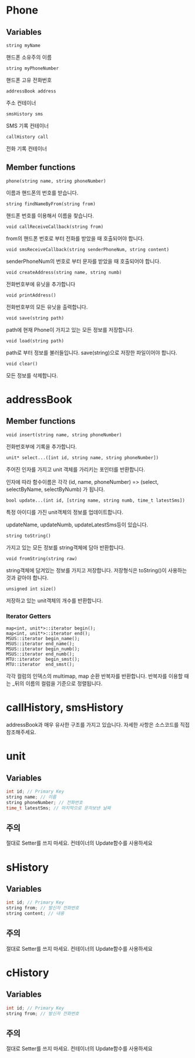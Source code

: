 # Phone

## Variables

`string myName`

핸드폰 소유주의 이름

`string myPhoneNumber`

핸드폰 고유 전화번호

`addressBook address`

주소 컨테이너

`smsHistory sms`

SMS 기록 컨테이너

`callHistory call`

전화 기록 컨테이너

## Member functions

`phone(string name, string phoneNumber)`

이름과 핸드폰의 번호를 받습니다.

`string findNameByFrom(string from)`

핸드폰 번호를 이용해서 이름을 찾습니다.

`void callReceiveCallback(string from)`

from의 핸드폰 번호로 부터 전화를 받았을 때 호출되어야 합니다.

`void smsReceiveCallback(string senderPhoneNum, string content)`

senderPhoneNum의 번호로 부터 문자를 받았을 때 호출되어야 합니다.

`void createAddress(string name, string numb)`

전화번호부에 유닛을 추가합니다

`void printAddress()`

전화번호부의 모든 유닛을 출력합니다.

`void save(string path)`

path에 현재 Phone이 가지고 있는 모든 정보를 저장합니다.

`void load(string path)`

path로 부터 정보를 불러들입니다. save(string)으로 저장한 파일이어야 합니다.

`void clear()`

모든 정보를 삭제합니다.

# addressBook

## Member functions

`void insert(string name, string phoneNumber)`

전화번호부에 기록을 추가합니다.

`unit* select...([int id, string name, string phoneNumber])`

주어진 인자를 가지고 unit 객체를 가리키는 포인터를 반환합니다.

인자에 따라 함수이름은 각각 (id, name, phoneNumber) => (select, selectByName, selectByNumb) 가 됩니다.

`bool update...(int id, [string name, string numb, time_t latestSms])`

특정 아이디를 가진 unit객체의 정보를 업데이트합니다.

updateName, updateNumb, updateLatestSms등이 있습니다.

`string toString()`

가지고 있는 모든 정보를 string객체에 담아 반환합니다.

`void fromString(string raw)`

string객체에 담겨있는 정보를 가지고 저장합니다. 저장형식은 toString()이 사용하는 것과 같아야 합니다.

`unsigned int size()`

저장하고 있는 unit객체의 개수를 반환합니다.

### Iterator Getters

```
map<int, unit*>::iterator begin();
map<int, unit*>::iterator end();
MSUS::iterator begin_name();
MSUS::iterator end_name();
MSUS::iterator begin_numb();
MSUS::iterator end_numb();
MTU::iterator  begin_smst();
MTU::iterator  end_smst();
```

각각 컬럼의 인덱스의 multimap, map 순환 반복자를 반환합니다. 반복자를 이용할 때는 _뒤의 이름의 컬럼을 기준으로 정렬됩니다.

# callHistory, smsHistory 

addressBook과 매우 유사한 구조를 가지고 있습니다. 자세한 사항은 소스코드를 직접 참조해주세요.

# unit

## Variables

```C
int id; // Primary Key
string name; // 이름
string phoneNumber; // 전화번호
time_t latestSms; // 마지막으로 문자보낸 날짜
```



## 주의

절대로 Setter를 쓰지 마세요. 컨테이너의 Update함수를 사용하세요

# sHistory

## Variables

```C
int id; // Primary Key
string from; // 발신자 전화번호
string content; // 내용
```



## 주의

절대로 Setter를 쓰지 마세요. 컨테이너의 Update함수를 사용하세요

# cHistory

## Variables

```C
int id; // Primary Key
string from; // 발신자 전화번호
```

## 주의

절대로 Setter를 쓰지 마세요. 컨테이너의 Update함수를 사용하세요
